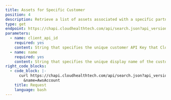 ```yaml
---
title: Assets for Specific Customer
position: 4
description: Retrieve a list of assets associated with a specific partner customer.
type: get
endpoint: https://chapi.cloudhealthtech.com/api/search.json?api_version=2
parameters:
  - name: client_api_id
    required: yes
    content: String that specifies the unique customer API Key that CloudHealth generates. See [How to Get Client API ID](#partner_how-to-get-client-api-id)
  - name: name
    required: yes
    content: String that specifies the unique display name of the customer's AWS account.
right_code_blocks:
  - code_block: |-
      curl https://chapi.cloudhealthtech.com/api/search.json?api_version=2&api_key=<your_api_key>&client_api_id=<customer_api_id>
        &name=AwsAccount
    title: Request
    language: bash
---
```

